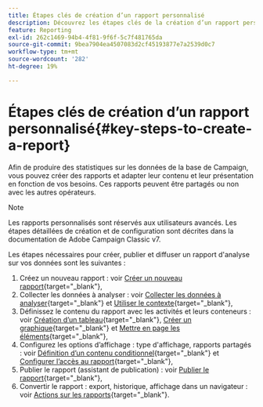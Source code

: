 ```yaml
---
title: Étapes clés de création d’un rapport personnalisé
description: Découvrez les étapes clés de la création d’un rapport personnalisé
feature: Reporting
exl-id: 262c1469-94b4-4f81-9f6f-5c7f481765da
source-git-commit: 9bea7904ea4507083d2cf45193877e7a2539d0c7
workflow-type: tm+mt
source-wordcount: '282'
ht-degree: 19%

---
```


# Étapes clés de création d’un rapport personnalisé{#key-steps-to-create-a-report}

Afin de produire des statistiques sur les données de la base de Campaign, vous pouvez créer des rapports et adapter leur contenu et leur présentation en fonction de vos besoins. Ces rapports peuvent être partagés ou non avec les autres opérateurs.

>[!NOTE]
>
>Les rapports personnalisés sont réservés aux utilisateurs avancés. Les étapes détaillées de création et de configuration sont décrites dans la documentation de Adobe Campaign Classic v7.

Les étapes nécessaires pour créer, publier et diffuser un rapport d&#39;analyse sur vos données sont les suivantes :

1. Créez un nouveau rapport : voir [Créer un nouveau rapport](https://experienceleague.adobe.com/docs/campaign-classic/using/reporting/creating-new-reports/creating-a-new-report.html){target=&quot;_blank&quot;},
1. Collecter les données à analyser : voir [Collecter les données à analyser](https://experienceleague.adobe.com/docs/campaign-classic/using/reporting/creating-new-reports/collecting-data-to-analyze.html){target=&quot;_blank&quot;} et [Utiliser le contexte](https://experienceleague.adobe.com/docs/campaign-classic/using/reporting/creating-new-reports/collecting-data-to-analyze.html){target=&quot;_blank&quot;},
1. Définissez le contenu du rapport avec les activités et leurs conteneurs : voir [Création d’un tableau](https://experienceleague.adobe.com/docs/campaign-classic/using/reporting/creating-new-reports/creating-a-table.html){target=&quot;_blank&quot;}, [Créer un graphique](https://experienceleague.adobe.com/docs/campaign-classic/using/reporting/creating-new-reports/creating-a-chart.html){target=&quot;_blank&quot;} et [Mettre en page les éléments](https://experienceleague.adobe.com/docs/campaign-classic/using/reporting/creating-new-reports/element-layout.html){target=&quot;_blank&quot;},
1. Configurez les options d’affichage : type d&#39;affichage, rapports partagés : voir [Définition d’un contenu conditionnel](https://experienceleague.adobe.com/docs/campaign-classic/using/reporting/creating-new-reports/defining-a-conditional-content.html){target=&quot;_blank&quot;} et [Configurer l’accès au rapport](https://experienceleague.adobe.com/docs/campaign-classic/using/reporting/creating-new-reports/configuring-access-to-the-report.html){target=&quot;_blank&quot;},
1. Publier le rapport (assistant de publication) : voir [Publier le rapport](https://experienceleague.adobe.com/docs/campaign-classic/using/reporting/creating-new-reports/configuring-access-to-the-report.html#publishing-the-report){target=&quot;_blank&quot;},
1. Convertir le rapport : export, historique, affichage dans un navigateur : voir [Actions sur les rapports](https://experienceleague.adobe.com/docs/campaign-classic/using/reporting/creating-new-reports/actions-on-reports.html){target=&quot;_blank&quot;}.
